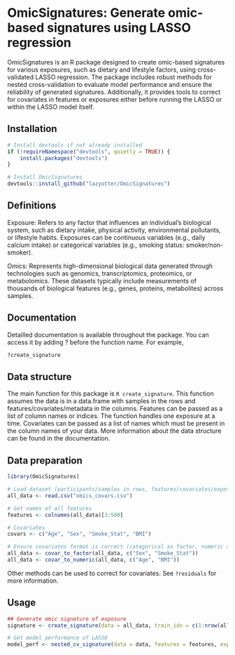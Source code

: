 # OmicSignatures: Generate omic-based signatures using LASSO regression
OmicSignatures is an R package designed to create omic-based signatures for various exposures, such as dietary and lifestyle factors, using cross-validated LASSO regression. The package includes robust methods for nested cross-validation to evaluate model performance and ensure the reliability of generated signatures. Additionally, it provides tools to correct for covariates in features or exposures either before running the LASSO or within the LASSO model itself.

## Installation
```R
# Install devtools if not already installed
if (!requireNamespace("devtools", quietly = TRUE)) {
    install.packages("devtools")
}

# Install OmicSignatures
devtools::install_github("lazyotter/OmicSignatures")
```
## Definitions
Exposure: Refers to any factor that influences an individual’s biological system, such as dietary intake, physical activity, environmental pollutants, or lifestyle habits. Exposures can be continuous variables (e.g., daily calcium intake) or categorical variables (e.g., smoking status: smoker/non-smoker).

Omics: Represents high-dimensional biological data generated through technologies such as genomics, transcriptomics, proteomics, or metabolomics. These datasets typically include measurements of thousands of biological features (e.g., genes, proteins, metabolites) across samples.

## Documentation
Detailled documentation is available throughout the package. You can access it by adding ? before the function name. For example,
```R
?create_signature
```

## Data structure
The main function for this package is ```R create_signature```. This function assumes the data is in a data.frame with samples in the rows and features/covariates/metadata in the columns. Features can be passed as a list of column names or indices. The function handles one exposure at a time. Covariates can be passed as a list of names which must be present in the column names of your data. More information about the data structure can be found in the documentation.

## Data preparation
```R
library(OmicSignatures)

# Load dataset (participants/samples in rows, features/covariates/exposure in columns)
all_data <- read.csv("omics_covars.csv")

# Get names of all features
features <- colnames(all_data)[3:500]

# Covariates
covars <- c("Age", "Sex", "Smoke_Stat", "BMI")

# Ensure covariates format is correct (categorical as factor, numeric as numeric)
all_data <- covar_to_factor(all_data, c("Sex", "Smoke_Stat"))
all_data <- covar_to_numeric(all_data, c("Age", "BMI"))
```
Other methods can be used to correct for covariates. See ```?residuals``` for more information.

## Usage
```R
## Generate omic signature of exposure
signature <- create_signature(data = all_data, train_idx = c(1:nrow(all_data)), features = features, exposure = "Coffee", covars = covars, filter = TRUE)

# Get model performance of LASSO
model_perf <- nested_cv_signature(data = data, features = features, exposure = "Coffee", covars = covars)
```